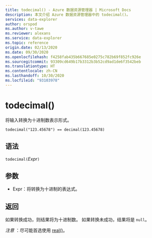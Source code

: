 ```yaml
---
title: todecimal() - Azure 数据资源管理器 | Microsoft Docs
description: 本文介绍 Azure 数据资源管理器中的 todecimal()。
services: data-explorer
author: orspod
ms.author: v-tawe
ms.reviewer: alexans
ms.service: data-explorer
ms.topic: reference
origin.date: 02/13/2020
ms.date: 09/30/2020
ms.openlocfilehash: f4258fab435b667685e0275c782b69f852fc926e
ms.sourcegitcommit: 93309cd649b17b3312b3b52cd9ad1de6f3542beb
ms.translationtype: HT
ms.contentlocale: zh-CN
ms.lasthandoff: 10/30/2020
ms.locfileid: "93103978"
---
```

# <a name="todecimal"></a>todecimal()

将输入转换为十进制数表示形式。

```kusto
todecimal("123.45678") == decimal(123.45678)
```

## <a name="syntax"></a>语法

`todecimal(`*Expr*`)`

## <a name="arguments"></a>参数

* Expr：将转换为十进制的表达式。 

## <a name="returns"></a>返回

如果转换成功，则结果将为十进制数。
如果转换未成功，结果将是 `null`。
 
*注意* ：尽可能首选使用 [real()](./scalar-data-types/real.md)。